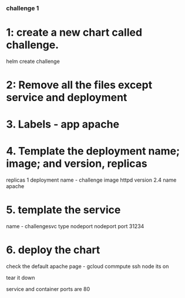 ### challenge 1
# 1: create a new chart called challenge.
  helm create challenge 

# 2: Remove all the files except service and deployment

# 3. Labels - app apache

# 4. Template the deployment name; image; and version, replicas
   replicas 1
   deployment name - challenge 
   image httpd version 2.4 
   name apache

# 5. template the service 
   name - challengesvc
   type  nodeport
   nodeport port 31234

# 6. deploy the chart 

check the default apache page - gcloud commpute ssh node its on

tear it down 

service and container ports are 80

